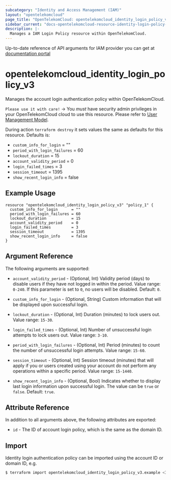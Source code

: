 ```yaml
---
subcategory: "Identity and Access Management (IAM)"
layout: "opentelekomcloud"
page_title: "OpenTelekomCloud: opentelekomcloud_identity_login_policy_v3"
sidebar_current: "docs-opentelekomcloud-resource-identity-login-policy-v3"
description: |-
  Manages a IAM Login Policy resource within OpenTelekomCloud.
---
```


Up-to-date reference of API arguments for IAM provider you can get at
[documentation portal](https://docs.otc.t-systems.com/identity-access-management/api-ref/apis/security_settings/modifying_the_password_policy.html)

# opentelekomcloud_identity_login_policy_v3

Manages the account login authentication policy within OpenTelekomCloud.

`Please use it with care!`
-> You _must_ have security admin privileges in your OpenTelekomCloud
cloud to use this resource. Please refer to [User Management Model](https://docs.otc.t-systems.com/en-us/usermanual/iam/iam_01_0034.html).

  During action `terraform destroy` it sets values the same as defaults for this resource.
  Defaults is:
  + `custom_info_for_login` = ""
  + `period_with_login_failures` = 60
  + `lockout_duration` = 15
  + `account_validity_period` = 0
  + `login_failed_times` = 3
  + `session_timeout` = 1395
  + `show_recent_login_info` = false

## Example Usage

```hcl
resource "opentelekomcloud_identity_login_policy_v3" "policy_1" {
  custom_info_for_login      = ""
  period_with_login_failures = 60
  lockout_duration           = 15
  account_validity_period    = 0
  login_failed_times         = 3
  session_timeout            = 1395
  show_recent_login_info     = false
}
```

## Argument Reference

The following arguments are supported:

* `account_validity_period` - (Optional, Int) Validity period (days) to disable users if they have not logged in within the period.
  Value range: `0-240`. If this parameter is set to `0`, no users will be disabled. Default: `0`.

* `custom_info_for_login` - (Optional, String) Custom information that will be displayed upon successful login.

* `lockout_duration` - (Optional, Int) Duration (minutes) to lock users out. Value range: `15-30`.

* `login_failed_times` - (Optional, Int) Number of unsuccessful login attempts to lock users out. Value range: `3-10`.

* `period_with_login_failures` - (Optional, Int) Period (minutes) to count the number of unsuccessful login attempts.
  Value range: `15-60`.

* `session_timeout` - (Optional, Int) Session timeout (minutes) that will apply if you or users created using your
  account do not perform any operations within a specific period. Value range: `15-1440`.

* `show_recent_login_info` - (Optional, Bool) Indicates whether to display last login information upon successful login.
  The value can be `true` or `false`. Default: `true`.

## Attribute Reference

In addition to all arguments above, the following attributes are exported:

* `id` - The ID of account login policy, which is the same as the domain ID.

## Import

Identity login authentication policy can be imported using the account ID or domain ID, e.g.

```bash
$ terraform import opentelekomcloud_identity_login_policy_v3.example <ID>
```

